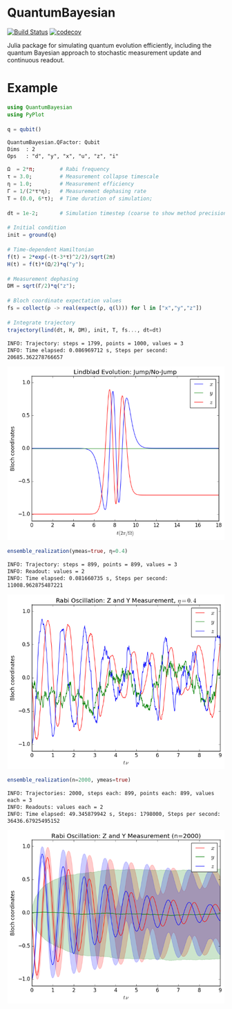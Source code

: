 # QuantumBayesian

[![Build Status](https://travis-ci.org/justindressel/QuantumBayesian.svg?branch=master)](https://travis-ci.org/justindressel/QuantumBayesian)
[![codecov](https://codecov.io/gh/justindressel/QuantumBayesian/branch/master/graph/badge.svg)](https://codecov.io/gh/justindressel/QuantumBayesian)


Julia package for simulating quantum evolution efficiently, including the quantum Bayesian approach to stochastic measurement update and continuous readout.

# Example
```julia
using QuantumBayesian
using PyPlot

q = qubit()
```

    QuantumBayesian.QFactor: Qubit
    Dims  : 2
    Ops   : "d", "y", "x", "u", "z", "i"

```julia
Ω  = 2*π;        # Rabi frequency
τ = 3.0;         # Measurement collapse timescale
η = 1.0;         # Measurement efficiency
Γ = 1/(2*τ*η);   # Measurement dephasing rate
T = (0.0, 6*τ);  # Time duration of simulation;

dt = 1e-2;       # Simulation timestep (coarse to show method precision)

# Initial condition
init = ground(q)

# Time-dependent Hamiltonian
f(t) = 2*exp(-(t-3*τ)^2/2)/sqrt(2π)
H(t) = f(t)*(Ω/2)*q("y");

# Measurement dephasing
DM = sqrt(Γ/2)*q("z");

# Bloch coordinate expectation values 
fs = collect(ρ -> real(expect(ρ, q(l))) for l in ["x","y","z"])

# Integrate trajectory
trajectory(lind(dt, H, DM), init, T, fs..., dt=dt)
```

    INFO: Trajectory: steps = 1799, points = 1000, values = 3
    INFO: Time elapsed: 0.086969712 s, Steps per second: 20685.362278766657

![Lindblad Pulse Output](img/example_lindblad_pulse.png)

```julia
ensemble_realization(ymeas=true, η=0.4)
```

    INFO: Trajectory: steps = 899, points = 899, values = 3
    INFO: Readout: values = 2
    INFO: Time elapsed: 0.081660735 s, Steps per second: 11008.962875487221

![Stochastic Z Readout Trajectory](img/example_z_trajectory.png)

```julia
ensemble_realization(n=2000, ymeas=true)
```

    INFO: Trajectories: 2000, steps each: 899, points each: 899, values each = 3
    INFO: Readouts: values each = 2
    INFO: Time elapsed: 49.345879942 s, Steps: 1798000, Steps per second: 36436.67925495152

![Stochastic Z and Y Readout Ensemble](img/example_zy_ensemble.png)

